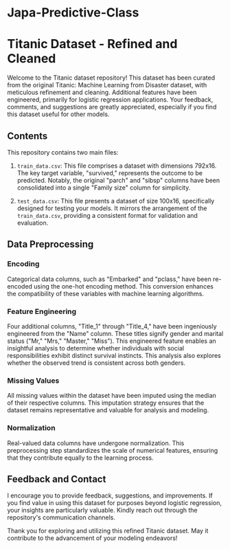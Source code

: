 # Japa-Predictive-Class

# Titanic Dataset - Refined and Cleaned

Welcome to the Titanic dataset repository! This dataset has been curated from the original Titanic: Machine Learning from Disaster dataset, with meticulous refinement and cleaning. Additional features have been engineered, primarily for logistic regression applications. Your feedback, comments, and suggestions are greatly appreciated, especially if you find this dataset useful for other models.

## Contents

This repository contains two main files:

1. `train_data.csv`: This file comprises a dataset with dimensions 792x16. The key target variable, "survived," represents the outcome to be predicted. Notably, the original "parch" and "sibsp" columns have been consolidated into a single "Family size" column for simplicity.

2. `test_data.csv`: This file presents a dataset of size 100x16, specifically designed for testing your models. It mirrors the arrangement of the `train_data.csv`, providing a consistent format for validation and evaluation.

## Data Preprocessing

### Encoding

Categorical data columns, such as "Embarked" and "pclass," have been re-encoded using the one-hot encoding method. This conversion enhances the compatibility of these variables with machine learning algorithms.

### Feature Engineering

Four additional columns, "Title_1" through "Title_4," have been ingeniously engineered from the "Name" column. These titles signify gender and marital status ("Mr," "Mrs," "Master," "Miss"). This engineered feature enables an insightful analysis to determine whether individuals with social responsibilities exhibit distinct survival instincts. This analysis also explores whether the observed trend is consistent across both genders.

### Missing Values

All missing values within the dataset have been imputed using the median of their respective columns. This imputation strategy ensures that the dataset remains representative and valuable for analysis and modeling.

### Normalization

Real-valued data columns have undergone normalization. This preprocessing step standardizes the scale of numerical features, ensuring that they contribute equally to the learning process.

## Feedback and Contact

I encourage you to provide feedback, suggestions, and improvements. If you find value in using this dataset for purposes beyond logistic regression, your insights are particularly valuable. Kindly reach out through the repository's communication channels.

Thank you for exploring and utilizing this refined Titanic dataset. May it contribute to the advancement of your modeling endeavors!
